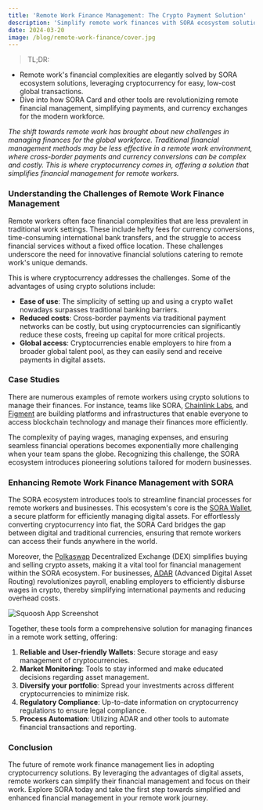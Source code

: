 ```yaml
---
title: 'Remote Work Finance Management: The Crypto Payment Solution'
description: 'Simplify remote work finances with SORA ecosystem solutions. Explore how SORA Card and tools streamline global transactions and revolutionize financial management for modern remote teams.'
date: 2024-03-20
image: /blog/remote-work-finance/cover.jpg
---
```


> TL;DR:
> 
- Remote work's financial complexities are elegantly solved by SORA ecosystem solutions, leveraging cryptocurrency for easy, low-cost global transactions.
- Dive into how SORA Card and other tools are revolutionizing remote financial management, simplifying payments, and currency exchanges for the modern workforce.

*The shift towards remote work has brought about new challenges in managing finances for the global workforce. Traditional financial management methods may be less effective in a remote work environment, where cross-border payments and currency conversions can be complex and costly. This is where cryptocurrency comes in, offering a solution that simplifies financial management for remote workers.*

### **Understanding the Challenges of Remote Work Finance Management**

Remote workers often face financial complexities that are less prevalent in traditional work settings. These include hefty fees for currency conversions, time-consuming international bank transfers, and the struggle to access financial services without a fixed office location. These challenges underscore the need for innovative financial solutions catering to remote work's unique demands. 

This is where cryptocurrency addresses the challenges. Some of the advantages of using crypto solutions include:

- **Ease of use**: The simplicity of setting up and using a crypto wallet nowadays surpasses traditional banking barriers.
- **Reduced costs**: Cross-border payments via traditional payment networks can be costly, but using cryptocurrencies can significantly reduce these costs, freeing up capital for more critical projects.
- **Global access**: Cryptocurrencies enable employers to hire from a broader global talent pool, as they can easily send and receive payments in digital assets.

### **Case Studies**

There are numerous examples of remote workers using crypto solutions to manage their finances. For instance, teams like SORA, [Chainlink Labs](https://chainlinklabs.com/), and [Figment](https://figment.io/) are building platforms and infrastructures that enable everyone to access blockchain technology and manage their finances more efficiently.

The complexity of paying wages, managing expenses, and ensuring seamless financial operations becomes exponentially more challenging when your team spans the globe. Recognizing this challenge, the SORA ecosystem introduces pioneering solutions tailored for modern businesses.

### **Enhancing Remote Work Finance Management with SORA**

The SORA ecosystem introduces tools to streamline financial processes for remote workers and businesses. This ecosystem's core is the [SORA Wallet](https://sora.org/), a secure platform for efficiently managing digital assets. For effortlessly converting cryptocurrency into fiat, the SORA Card bridges the gap between digital and traditional currencies, ensuring that remote workers can access their funds anywhere in the world.

Moreover, the [Polkaswap](http://polkaswap.io) Decentralized Exchange (DEX) simplifies buying and selling crypto assets, making it a vital tool for financial management within the SORA ecosystem. For businesses, [ADAR](https://adar.com/) (Advanced Digital Asset Routing) revolutionizes payroll, enabling employers to efficiently disburse wages in crypto, thereby simplifying international payments and reducing overhead costs.

![Squoosh App Screenshot](/blog/remote-work-finance/sora-card-project-logos.jpg)

Together, these tools form a comprehensive solution for managing finances in a remote work setting, offering:

1. **Reliable and User-friendly Wallets**: Secure storage and easy management of cryptocurrencies.
2. **Market Monitoring**: Tools to stay informed and make educated decisions regarding asset management.
3. **Diversify your portfolio**: Spread your investments across different cryptocurrencies to minimize risk.
4. **Regulatory Compliance**: Up-to-date information on cryptocurrency regulations to ensure legal compliance.
5. **Process Automation**: Utilizing ADAR and other tools to automate financial transactions and reporting.

### **Conclusion**

The future of remote work finance management lies in adopting cryptocurrency solutions. By leveraging the advantages of digital assets, remote workers can simplify their financial management and focus on their work. Explore SORA today and take the first step towards simplified and enhanced financial management in your remote work journey.
